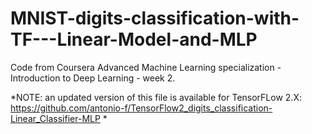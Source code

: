 # MNIST-digits-classification-with-TF---Linear-Model-and-MLP
Code from Coursera Advanced Machine Learning specialization - Introduction to Deep Learning - week 2.

*NOTE: an updated version of this file is available for TensorFLow 2.X: https://github.com/antonio-f/TensorFlow2_digits_classification-Linear_Classifier-MLP *
